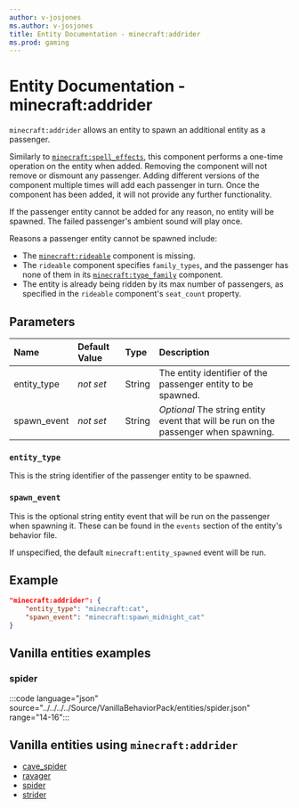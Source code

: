 ```yaml
---
author: v-josjones
ms.author: v-josjones
title: Entity Documentation - minecraft:addrider
ms.prod: gaming
---
```


# Entity Documentation - minecraft:addrider

`minecraft:addrider` allows an entity to spawn an additional entity as a passenger.

Similarly to [`minecraft:spell_effects`](../EntityAttributes/minecraftAttribute_spell_effects.md), this component performs a one-time operation on the entity when added. Removing the component will not remove or dismount any passenger. Adding different versions of the component multiple times will add each passenger in turn. Once the component has been added, it will not provide any further functionality.

If the passenger entity cannot be added for any reason, no entity will be spawned. The failed passenger's ambient sound will play once.

Reasons a passenger entity cannot be spawned include:
* The [`minecraft:rideable`](../EntityComponents/minecraftComponent_rideable.md) component is missing.
* The `rideable` component specifies `family_types`, and the passenger has none of them in its [`minecraft:type_family`](../EntityProperties/minecraftProperty_type_family.md) component.
* The entity is already being ridden by its max number of passengers, as specified in the `rideable` component's `seat_count` property.

## Parameters

|Name |Default Value  |Type  |Description  |
|:----------|:----------|:----------|:----------|
|entity_type|*not set* | String| The entity identifier of the passenger entity to be spawned. |
|spawn_event|*not set* | String| *Optional* The string entity event that will be run on the passenger when spawning. |

### `entity_type`

This is the string identifier of the passenger entity to be spawned.

### `spawn_event`

This is the optional string entity event that will be run on the passenger when spawning it. These can be found in the `events` section of the entity's behavior file.

If unspecified, the default `minecraft:entity_spawned` event will be run.

## Example

```json
"minecraft:addrider": {
    "entity_type": "minecraft:cat",
    "spawn_event": "minecraft:spawn_midnight_cat"
}
```

## Vanilla entities examples

### spider

:::code language="json" source="../../../../Source/VanillaBehaviorPack/entities/spider.json" range="14-16":::

## Vanilla entities using `minecraft:addrider`

- [cave_spider](../../../../Source/VanillaBehaviorPack_Snippets/entities/cave_spider.md)
- [ravager](../../../../Source/VanillaBehaviorPack_Snippets/entities/ravager.md)
- [spider](../../../../Source/VanillaBehaviorPack_Snippets/entities/spider.md)
- [strider](../../../../Source/VanillaBehaviorPack_Snippets/entities/strider.md)
